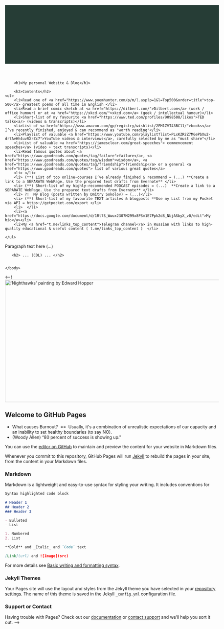 <!DOCTYPE html>
<html lang="en-US">
    <head>
        <meta charset="utf-8">
        <title>Project: Blog</title>
        <style>
            body {
              margin: 0 auto;
              max-width: 50em;
              /* background-color: rgb(214, 199, 101); 
              color: #555;
              font-family: "Georgia";
              line-height: 1.5;
              padding: 4em 1em;
            }
            h2 {
              margin-top: 1em;
              padding-top: 1em;
            }
            h1,
            h2,
            strong {
              color: #333;
            }
            a {
              color: #e81c4f;   /* Change this color!  */
            }
            header {
              background-color: #263d36;
              background-image: url("https://images.unsplash.com/photo-1551404287-b7c87654a3a8?ixid=MnwxMjA3fDB8MHxwaG90by1wYWdlfHx8fGVufDB8fHx8&ixlib=rb-1.2.1&auto=format&fit=crop&w=1170&q=80");
              background-position: center top;
              background-repeat: no-repeat;
              background-size: cover;
              line-height: 1.2;
              padding: 10vw 2em;
              text-align: center;
            }
        </style>
    </head>
    <body>
      <header></header>  <!--  ??  -->

        <h1>My personal Website & Blog</h1>

        <h2>Contents</h2>
	<ul>
		<li>Read one of <a href="https://www.poemhunter.com/p/m/l.asp?p=1&l=Top500&order=title">top-500</a> greatest poems of all time in English </li>
		<li>Read a brief comic sketch at <a href="https://dilbert.com/">Dilbert.com</a> (work / office humour) or at <a href="https://xkcd.com/">xkcd.com</a> (geek / intellectual humour)</li>
		<li>Short-list of my favourite <a href="https://www.ted.com/profiles/9098508/likes">TED talks<a/> (videos & transcripts)</li>
		<li>List of <a href="https://www.amazon.com/gp/registry/wishlist/2FM1ZVT43BC11/">books</a> I’ve recently finished, enjoyed & can recommend as "worth reading"</li>
		<li>Playlist of valuable <a href="https://www.youtube.com/playlist?list=PLxKZR2Z7MGePbXu2-dr7AvHh4uvRXrZc7">YouTube videos & interviews</a>, carefully selected by me as "must share"</li>
		<li>List of valuable <a href="https://jamesclear.com/great-speeches"> commencement speeches</a> (video + text transcripts)</li>
		<li>Read famous quotes about <a href="https://www.goodreads.com/quotes/tag/failure">failure</a>, <a href="https://www.goodreads.com/quotes/tag/wisdom">wisdom</a>, <a href="https://www.goodreads.com/quotes/tag/friendship">friendship</a> or a general <a href="https://www.goodreads.com/quotes"> list of various great quotes</a>
		<li> </li>
		<li> (**) List of top online-courses I’ve already finished & recommend = (...) **Create a link to a SEPARATE WebPage. Use the prepared text drafts from Evernote** </li>
		<li> (**) Short-list of my highly-recommended PODCAST episodes = (...)  **Create a link to a SEPARATE WebPage. Use the prepared text drafts from Evernote** </li>
		<li> ?!  My Blog (posts written by Dmitry Sokolov) = (...)</li>
		<li> (**) Short-list of my favourite TEXT articles & blogposts **Use my List from my Pocket via API = https://getpocket.com/export </li>
		<li>  </li>
		<li><a href="https://docs.google.com/document/d/1Rt7S_Wwux2307M299x8PSm1E7Ppk2d8_NbjASbyX_v0/edit">My bio</a></li>
		<li>My <a href="t.me/links_top_content">Telegram channel</a> in Russian with links to high-quality educational & useful content ( t.me/links_top_content )  </li>

	</ul>

<p title="Put AWAY your mouse & go to WORK!">Paragraph text here (...)</p>

       <h2> ... (CDL) ... </h2>


    </body>

<--! 
<img src="https://hwbnj2pyhhz13ifsc31voeu1-wpengine.netdna-ssl.com/wp-content/uploads/Nighthawks.jpg" width="800" height="400" alt="'Nighthawks' painting by Edward Hopper">



 ## Welcome to GitHub Pages

- What causes Burnout?  ==  Usually, it's a combination of unrealistic expectations of our capacity and an inability to set healthy boundaries (to say NO).
- (Woody Allen)   “80 percent of success is showing up."  

You can use the [editor on GitHub](https://github.com/DS-jr/ds-jr.github.io/edit/main/README.md) to maintain and preview the content for your website in Markdown files.

Whenever you commit to this repository, GitHub Pages will run [Jekyll](https://jekyllrb.com/) to rebuild the pages in your site, from the content in your Markdown files.

### Markdown

Markdown is a lightweight and easy-to-use syntax for styling your writing. It includes conventions for

```markdown
Syntax highlighted code block

# Header 1
## Header 2
### Header 3

- Bulleted
- List

1. Numbered
2. List

**Bold** and _Italic_ and `Code` text

[Link](url) and ![Image](src)
```

For more details see [Basic writing and formatting syntax](https://docs.github.com/en/github/writing-on-github/getting-started-with-writing-and-formatting-on-github/basic-writing-and-formatting-syntax).

### Jekyll Themes

Your Pages site will use the layout and styles from the Jekyll theme you have selected in your [repository settings](https://github.com/DS-jr/ds-jr.github.io/settings/pages). The name of this theme is saved in the Jekyll `_config.yml` configuration file.

### Support or Contact

Having trouble with Pages? Check out our [documentation](https://docs.github.com/categories/github-pages-basics/) or [contact support](https://support.github.com/contact) and we’ll help you sort it out. 
-->

</html>
